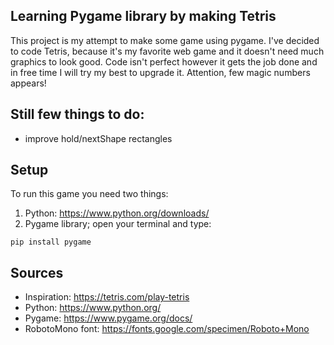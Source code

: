 ## Learning Pygame library by making Tetris

This project is my attempt to make some game using pygame. I've decided to code Tetris, because it's my favorite web game and it doesn't need much graphics to look good. Code isn't perfect however it gets the job done and in free time I will try my best to upgrade it. Attention, few magic numbers appears!

## Still few things to do:
- improve hold/nextShape rectangles

## Setup

To run this game you need two things:
1) Python: https://www.python.org/downloads/
2) Pygame library; open your terminal and type:
```
pip install pygame
```

## Sources

- Inspiration: https://tetris.com/play-tetris
- Python: https://www.python.org/
- Pygame: https://www.pygame.org/docs/
- RobotoMono font: https://fonts.google.com/specimen/Roboto+Mono